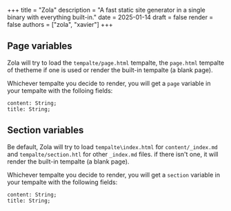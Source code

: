 +++
title = "Zola"
description = "A fast static site generator in a single binary with everything built-in."
date = 2025-01-14
draft = false
render = false
authors = ["zola", "xavier"]
+++

## Page variables

Zola will try to load the `tempalte/page.html` tempalte,
the `page.html` tempalte of thetheme if one is used
or render the built-in tempalte (a blank page).

Whichever tempalte you decide to render, you will get a `page` variable in your tempalte
with the folloing fields:

```text
content: String;
title: String;
```

## Section variables

Be default, Zola will try to load
`tempalte\index.html` for `content/_index.md`
and `tempalte/section.htl` for other `_index.md`
files. if there isn't one, it will render the built-in tempalte (a blank page).

Whichever tempalte you decide to render, you will get a `section`
variable in your tempalte with the following fields:

```text
content: String;
title: String;
```

<!-- more -->
